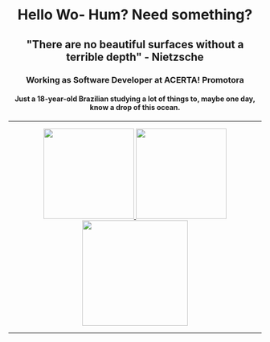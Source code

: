 <div align="center">

# Hello Wo- Hum? Need something?

## "There are no beautiful surfaces without a terrible depth" - Nietzsche

### Working as Software Developer at ACERTA! Promotora
#### Just a 18-year-old Brazilian studying a lot of things to, maybe one day, know a drop of this ocean.

---

  <a href="https://github.com/MaiconGiehl">
    <img height="180em" src="https://github-readme-stats.vercel.app/api?username=MaiconGiehl&show_icons=true&theme=midnight-purple&include_all_commits=true&count_private=true"/>
    <img height="180em" src="https://github-readme-stats.vercel.app/api/top-langs/?username=MaiconGiehl&layout=compact&langs_count-16&theme=midnight-purple"/>
   <img height="210em" src="https://github-readme-streak-stats.herokuapp.com/?user=MaiconGiehl&theme=highcontrast"/>
  </a>
  
---
